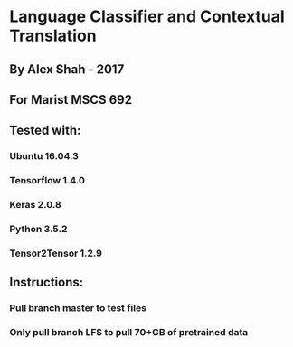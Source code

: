 # Language Classifier and Contextual Translation
## By Alex Shah - 2017
## For Marist MSCS 692

## Tested with:
### Ubuntu 16.04.3
### Tensorflow 1.4.0
### Keras 2.0.8
### Python 3.5.2
### Tensor2Tensor 1.2.9

## Instructions:
### Pull branch master to test files
### Only pull branch LFS to pull 70+GB of pretrained data

